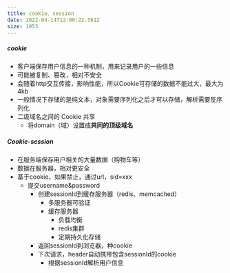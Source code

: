 ```yaml
---
title: cookie、session
date: 2022-04-14T12:00:22.561Z
size: 1053
---
```

##### cookie

- 客户端保存用户信息的一种机制，用来记录用户的一些信息
- 可能被复制、篡改，相对不安全
- 会随着http交互传接，影响性能，所以Cookie可存储的数据不能过大，最大为4kb
- 一般情况下存储的是纯文本，对象需要序列化之后才可以存储，解析需要反序列化
- 二级域名之间的 Cookie 共享
  - 将domain（域）设置成**共同的顶级域名**

##### Cookie-session

- 在服务端保存用户相关的大量数据（购物车等）
- 数据在服务器，相对更安全
- 基于cookie，如果禁止，通过url，sid=xxx
  - 提交username&password
    - 创建sessionId到缓存服务器（redis、memcached）
      - 多服务器可验证
      - 缓存服务器
        - 负载均衡
        - redis集群
        - 定期持久化存储
    - 返回sessionId到浏览器，种cookie
    - 下次请求，header自动携带包含sessionId的cookie
      - 根据sessionId解析用户信息



[^ref]: https://zhuanlan.zhihu.com/p/158186278
